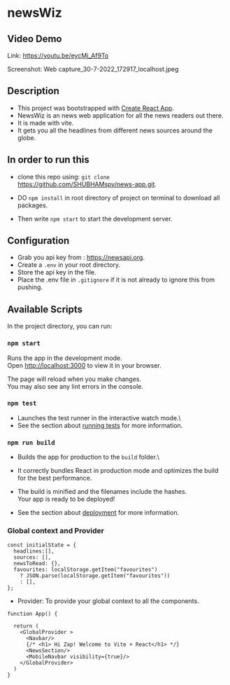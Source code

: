 # newsWiz

## Video Demo

Link: https://youtu.be/eycMj_Af9To

Screenshot: Web capture_30-7-2022_172917_localhost.jpeg

## Description

- This project was bootstrapped with [Create React App](https://github.com/facebook/create-react-app).
-  NewsWiz is an news web application for all the news readers out there.
- It is made with vite.
- It gets you all the headlines from different news sources around the globe.

## In order to run this
- clone this repo using: `git clone` https://github.com/SHUBHAMspy/news-app.git.

- DO `npm install` in root directory of project on terminal to download all packages.
- Then write `npm start` to start the development server.

## Configuration
- Grab you api key from : https://newsapi.org. 
- Create a `.env` in your root directory.
- Store the api key in the file.
- Place the .env file in `.gitignore` if it is not already to ignore this from pushing. 

## Available Scripts

In the project directory, you can run:

### `npm start`

Runs the app in the development mode.\
Open [http://localhost:3000](http://localhost:3000) to view it in your browser.

The page will reload when you make changes.\
You may also see any lint errors in the console.

### `npm test`

- Launches the test runner in the interactive watch mode.\
- See the section about [running tests](https://facebook.github.io/create-react-app/docs/running-tests) for more information.

### `npm run build`

- Builds the app for production to the `build` folder.\
- It correctly bundles React in production mode and optimizes the build for the best performance.

- The build is minified and the filenames include the hashes.\
Your app is ready to be deployed!

- See the section about [deployment](https://facebook.github.io/create-react-app/docs/deployment) for more information.

### Global context and Provider

```
const initialState = {
  headlines:[],
  sources: [],
  newsToRead: {},
  favourites: localStorage.getItem("favourites")
    ? JSON.parse(localStorage.getItem("favourites"))
    : [],
};
```

-  Provider: To provide your global context to all the components.
```
function App() {
  
  return (
    <GlobalProvider >
      <Navbar/>
      {/* <h1> Hi Zap! Welcome to Vite + React</h1> */}
      <NewsSection/>
      <MobileNavbar visibility={true}/>
    </GlobalProvider>
  )
}
```